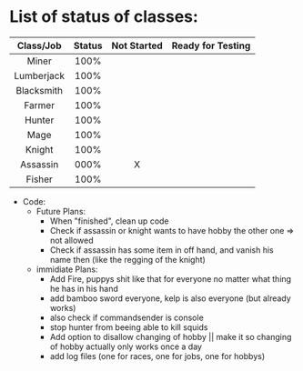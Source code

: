 # List of status of classes:
| Class/Job  | Status | Not Started | Ready for Testing |
| :-------:  | :----: | :---------: | :---------------: |
| Miner      | 100% |   |   | X |
| Lumberjack | 100% |   |   | X |
| Blacksmith | 100% |   |   | X |
| Farmer     | 100% |   |   | X |
| Hunter     | 100% |   |   |   |
| Mage       | 100% |   |   | X |
| Knight     | 100% |   |   |   |
| Assassin   | 000% | X |   |   |
| Fisher     | 100% |   |   | X |


- Code:
  - Future Plans:
    - When "finished", clean up code
    - Check if assassin or knight wants to have hobby the other one => not allowed
    - Check if assassin has some item in off hand, and vanish his name then (like the regging of the knight)
  - immidiate Plans:
    - Add Fire, puppys shit like that for everyone no matter what thing he has in his hand
    - add bamboo sword everyone, kelp is also everyone (but already works)
    - also check if commandsender is console
    - stop hunter from beeing able to kill squids
    - Add option to disallow changing of hobby || make it so changing of hobby actually only works once a day
    - add log files (one for races, one for jobs, one for hobbys)
